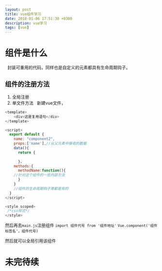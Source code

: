 ```yaml
---
layout: post
title: vue组件学习
date: 2018-01-06 17:51:30 +0300
description: vue学习
tags: [vue]
---
```


# 组件是什么
&nbsp;&nbsp;封装可重用的代码，同样也是自定义的元素都具有生命周期钩子。
## 组件的注册方法
1. 全局注册
1. 单文件方法
&nbsp;&nbsp;新建vue文件，

```javascript
<template>
	<div>这是复用语句</div>	
</template>

<script>
  export default {
    name: "component2",
    props:['name'],//从父元素中接收的数据
    data(){
      return {
	
      }，
    methods:{
      methodName:function(){
	//针对这个组件的一些内部方法  
      }
    }
    //组件的生命周期钩子等都是有的
  }
</script>

<style scoped>
 /*css样式*/
</style>
```

然后再去`main.js`注册组件
`import 组件代号 from '组件地址'`
`Vue.component('组件标签名'，组件代号)`

然后就可以全局引用该组件

# 未完待续

